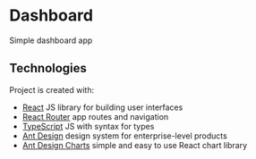 # Dashboard
Simple dashboard app

## Technologies

Project is created with:

- [React](https://reactjs.org/) JS library for building user interfaces
- [React Router](https://reactrouter.com/web/guides/quick-start) app routes and navigation
- [TypeScript](https://www.typescriptlang.org/) JS with syntax for types
- [Ant Design](https://ant.design/) design system for enterprise-level products
- [Ant Design Charts](https://charts.ant.design/) simple and easy to use React chart library
